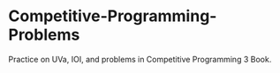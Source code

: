 # Competitive-Programming-Problems
Practice on UVa, IOI, and problems in Competitive Programming 3 Book. 

